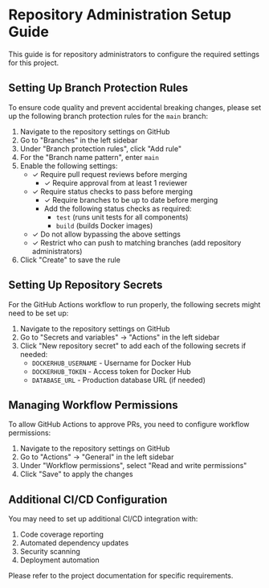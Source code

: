 # Repository Administration Setup Guide

This guide is for repository administrators to configure the required settings for this project.

## Setting Up Branch Protection Rules

To ensure code quality and prevent accidental breaking changes, please set up the following branch protection rules for the `main` branch:

1. Navigate to the repository settings on GitHub
2. Go to "Branches" in the left sidebar
3. Under "Branch protection rules", click "Add rule"
4. For the "Branch name pattern", enter `main`
5. Enable the following settings:
   - ✓ Require pull request reviews before merging
     - ✓ Require approval from at least 1 reviewer
   - ✓ Require status checks to pass before merging
     - ✓ Require branches to be up to date before merging
     - Add the following status checks as required:
       - `test` (runs unit tests for all components)
       - `build` (builds Docker images)
   - ✓ Do not allow bypassing the above settings
   - ✓ Restrict who can push to matching branches (add repository administrators)
6. Click "Create" to save the rule

## Setting Up Repository Secrets

For the GitHub Actions workflow to run properly, the following secrets might need to be set up:

1. Navigate to the repository settings on GitHub
2. Go to "Secrets and variables" → "Actions" in the left sidebar
3. Click "New repository secret" to add each of the following secrets if needed:
   - `DOCKERHUB_USERNAME` - Username for Docker Hub
   - `DOCKERHUB_TOKEN` - Access token for Docker Hub
   - `DATABASE_URL` - Production database URL (if needed)

## Managing Workflow Permissions

To allow GitHub Actions to approve PRs, you need to configure workflow permissions:

1. Navigate to the repository settings on GitHub
2. Go to "Actions" → "General" in the left sidebar
3. Under "Workflow permissions", select "Read and write permissions"
4. Click "Save" to apply the changes

## Additional CI/CD Configuration

You may need to set up additional CI/CD integration with:

1. Code coverage reporting
2. Automated dependency updates
3. Security scanning
4. Deployment automation

Please refer to the project documentation for specific requirements. 